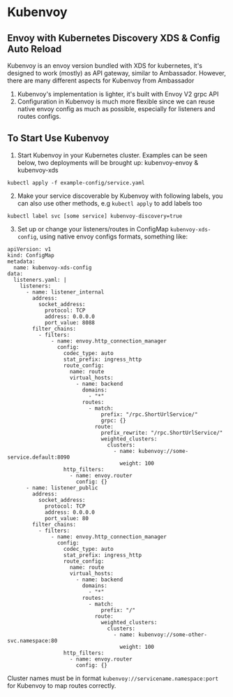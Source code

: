 # Kubenvoy
## Envoy with Kubernetes Discovery XDS & Config Auto Reload


Kubenvoy is an envoy version bundled with XDS for kubernetes, it's designed to work (mostly) as API gateway, similar to Ambassador. 
However, there are many different aspects for Kubenvoy from Ambassador 

1. Kubenvoy's implementation is lighter, it's built with Envoy V2 grpc API 
2. Configuration in Kubenvoy is much more flexible since we can reuse native envoy config as much as possible, especially for listeners and routes configs.


## To Start Use Kubenvoy

1. Start Kubenvoy in your Kubernetes cluster. Examples can be seen below, two deployments will be brought up: kubenvoy-envoy & kubenvoy-xds
```
kubectl apply -f example-config/service.yaml
```

2. Make your service discoverable by Kubenvoy with following labels, you can also use other methods, e.g `kubectl apply` to add labels too
```
kubectl label svc [some service] kubenvoy-discovery=true
```


3. Set up or change your listeners/routes in ConfigMap `kubenvoy-xds-config`, using native envoy configs formats, something like:
```
apiVersion: v1
kind: ConfigMap
metadata:
  name: kubenvoy-xds-config
data:
  listeners.yaml: |
    listeners:
      - name: listener_internal
        address:
          socket_address:
            protocol: TCP
            address: 0.0.0.0
            port_value: 8088
        filter_chains:
          - filters:
              - name: envoy.http_connection_manager
                config:
                  codec_type: auto
                  stat_prefix: ingress_http
                  route_config:
                    name: route
                    virtual_hosts:
                      - name: backend
                        domains:
                          - "*"
                        routes:
                          - match:
                              prefix: "/rpc.ShortUrlService/"
                              grpc: {}
                            route:
                              prefix_rewrite: "/rpc.ShortUrlService/"
                              weighted_clusters:
                                clusters:
                                  - name: kubenvoy://some-service.default:8090
                                    weight: 100
                  http_filters:
                    - name: envoy.router
                      config: {}
      - name: listener_public
        address:
          socket_address:
            protocol: TCP
            address: 0.0.0.0
            port_value: 80
        filter_chains:
          - filters:
              - name: envoy.http_connection_manager
                config:
                  codec_type: auto
                  stat_prefix: ingress_http
                  route_config:
                    name: route
                    virtual_hosts:
                      - name: backend
                        domains:
                          - "*"
                        routes:
                          - match:
                              prefix: "/"
                            route:
                              weighted_clusters:
                                clusters:
                                  - name: kubenvoy://some-other-svc.namespace:80
                                    weight: 100
                  http_filters:
                    - name: envoy.router
                      config: {}
```

Cluster names must be in format `kubenvoy://servicename.namespace:port` for Kubenvoy to map routes correctly. 

